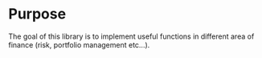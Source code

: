 # Purpose

The goal of this library is to implement useful functions in different area of
finance (risk, portfolio management etc...). 
